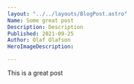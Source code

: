 ```yaml
---
layout: "../../layouts/BlogPost.astro"
Name: Some great post
Description: Description
Published: 2021-09-25
Author: Olaf Olafson
HeroImageDescription: 

---
```


This is a great post 